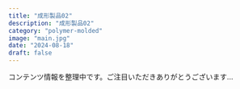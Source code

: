 ```yaml
---
title: "成形製品02"
description: "成形製品02"
category: "polymer-molded"
image: "main.jpg"
date: "2024-08-18"
draft: false
---
```


コンテンツ情報を整理中です。ご注目いただきありがとうございます...